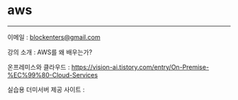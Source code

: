 # aws

---

이메일 : blockenters@gmail.com

강의 소개 : AWS를 왜 배우는가?

온프레미스와 클라우드 : https://vision-ai.tistory.com/entry/On-Premise-%EC%99%80-Cloud-Services

실습용 더미서버 제공 사이트 : 

